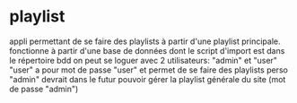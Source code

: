 # playlist
appli permettant de se faire des playlists à partir d'une playlist principale.
fonctionne à partir d'une base de données dont le script d'import est dans le répertoire bdd
on peut se loguer avec 2 utilisateurs: "admin" et "user"
"user" a pour mot de passe "user" et permet de se faire des playlists perso
"admin" devrait dans le futur pouvoir gérer la playlist générale du site (mot de passe "admin")
